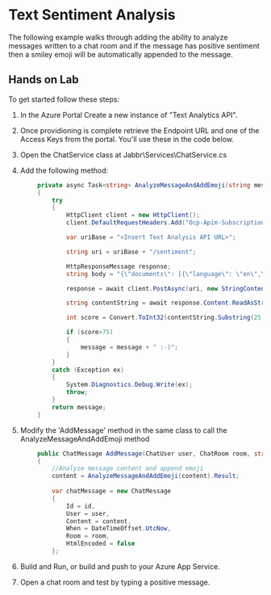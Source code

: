 # Text Sentiment Analysis 

The following example walks through adding the ability to analyze messages written to a chat room and if the message has positive sentiment then a smiley emoji will be automatically appended to the message.

## Hands on Lab

To get started follow these steps:

1. In the Azure Portal Create a new instance of "Text Analytics API".

2. Once providioning is complete retrieve the Endpoint URL and one of the Access Keys from the portal. You'll use these in the code below.

3. Open the ChatService class at Jabbr\Services\ChatService.cs

4. Add the following method:
```cs
        private async Task<string> AnalyzeMessageAndAddEmoji(string message)
        {
            try
            {
                HttpClient client = new HttpClient();
                client.DefaultRequestHeaders.Add("Ocp-Apim-Subscription-Key", "<Insert API Key>");

                var uriBase = "<Insert Text Analysis API URL>";

                string uri = uriBase + "/sentiment";

                HttpResponseMessage response;
                string body = "{\"documents\": [{\"language\": \"en\",\"id\": \"test\",\"text\": \"" + message + "\"}]}";

                response = await client.PostAsync(uri, new StringContent(body, System.Text.Encoding.UTF8, "application/json")).ConfigureAwait(continueOnCapturedContext: false); ;

                string contentString = await response.Content.ReadAsStringAsync().ConfigureAwait(continueOnCapturedContext: false);

                int score = Convert.ToInt32(contentString.Substring(25, 2));

                if (score>75)
                {
                    message = message + " :-)";
                }
            }
            catch (Exception ex)
            {
                System.Diagnostics.Debug.Write(ex);
                throw;
            }
            return message;
        }
```

5. Modify the 'AddMessage' method in the same class to call the AnalyzeMessageAndAddEmoji method

```cs
        public ChatMessage AddMessage(ChatUser user, ChatRoom room, string id, string content)
        {
            //Analyze message content and append emoji
            content = AnalyzeMessageAndAddEmoji(content).Result;
                                   
            var chatMessage = new ChatMessage
            {
                Id = id,
                User = user,
                Content = content,
                When = DateTimeOffset.UtcNow,
                Room = room,
                HtmlEncoded = false
            };
```

6. Build and Run, or build and push to your Azure App Service. 

7. Open a chat room and test by typing a positive message.
